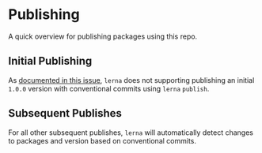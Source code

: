 # Publishing

A quick overview for publishing packages using this repo.

## Initial Publishing

As [documented in this issue](https://github.com/lerna/lerna/issues/2325), `lerna` does not supporting publishing an initial `1.0.0` version with conventional commits using `lerna` `publish`.

## Subsequent Publishes

For all other subsequent publishes, `lerna` will automatically detect changes to packages and version based on conventional commits.
